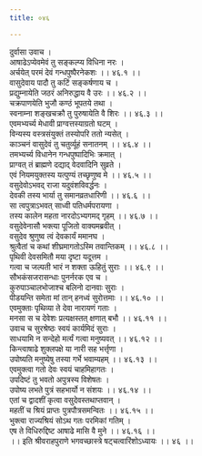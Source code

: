 ```yaml
---
title: ०४६

---
```

दुर्वासा उवाच ।  
आषाढेऽप्येवमेवं तु सङ्कल्प्य विधिना नरः ।  
अर्चयेत् परमं देवं गन्धपुष्पैरनेकशः ।। ४६.१ ।।  
वासुदेवाय पादौ तु कटिं सङ्कर्षणाय च ।  
प्रद्युम्नायेति जठरं अनिरुद्धाय वै उरः ।। ४६.२ ।।  
चक्रपाणयेति भुजौ कण्ठं भूपतये तथा ।  
स्वनाम्ना शङ्खचक्रौ तु पुरुषायेति वै शिरः ।। ४६.३ ।।  
एवमभ्यर्च्य मेधावी प्राग्वत्तस्याग्रतो घटम् ।  
विन्यस्य वस्त्रसंयुक्तं तस्योपरि ततो न्यसेत् ।  
काञ्चनं वासुदेवं तु चतुर्व्यूहं सनातनम् ।। ४६.४ ।।  
तमभ्यर्च्य विधानेन गन्धपुष्पादिभिः क्रमात् ।  
प्राग्वत् तं ब्राह्मणे दद्याद् वेदवादिनि सुव्रते ।  
एवं नियमयुक्तस्य यत्पुण्यं तच्छृणुष्व मे ।। ४६.५ ।।  
वसुदेवोऽभवद् राजा यदुवंशविवर्द्धनः ।  
देवकी तस्य भार्या तु समानव्रतधारिणी ।। ४६.६ ।।  
सा त्वपुत्राऽभवत् साध्वी पतिधर्मपरायणा ।  
तस्य कालेन महता नारदोऽभ्यगमद् गृहम् ।। ४६.७ ।।  
वसुदेवेनासौ भक्त्या पूजितो वाक्यमब्रवीत् ।  
वसुदेव श्रुणुष्व त्वं देवकार्यं ममानघ ।  
श्रुत्वैतां च कथां शीघ्रमागतोऽस्मि तवान्तिकम् ।। ४६.८ ।।  
पृथिवी देवसमितौ मया दृष्टा यदूत्तम ।  
गत्वा च जल्पती भारं न शक्ता ऊहितुं सुराः ।। ४६.९ ।।  
सौभकंसजरासन्धाः पुनर्नरक एव च ।  
कुरुपाञ्चालभोजाश्च बलिनो दानवाः सुराः ।  
पीडयन्ति समेता मां तान् हनध्वं सुरोत्तमाः ।। ४६.१० ।।  
एवमुक्ताः पृथिव्या ते देवा नारायणं गताः ।  
मनसा स च देवेशः प्रत्यक्षस्तत् क्षणात् बभौ ।। ४६.११ ।।  
उवाच च सुरश्रेष्ठः स्वयं कार्यमिदं सुराः ।  
साधयामि न सन्देहो मर्त्यं गत्वा मनुष्यवत् ।। ४६.१२ ।।  
किन्त्वाषाढे शुक्लपक्षे या नारी सह भर्त्तृणा ।  
उपोष्यति मनुष्येषु तस्या गर्भे भवाम्यहम् ।। ४६.१३ ।।  
एवमुक्त्वा गतो देवः स्वयं चाहमिहागतः ।  
उपदिष्टं तु भवतो अपुत्रस्य विशेषतः ।  
उपोष्य लभते पुत्रं सहभार्यो न संशयः ।। ४६.१४ ।।  
एतां च द्वादशीं कृत्वा वसुदेवस्तथाप्तवान् ।  
महतीं च श्रियं प्राप्तः पुत्रपौत्रसमन्वितः ।। ४६.१५ ।।  
भुक्त्वा राज्यश्रियं सोऽथ गतः परमिकां गतिम् ।  
एष ते विधिरुद्दिष्ट आषाढे मासि वै मुने ।। ४६.१६ ।।  
।। इति श्रीवराहपुराणे भगवच्छास्त्रे षट्चत्वारिंशोऽध्यायः ।। ४६ ।।